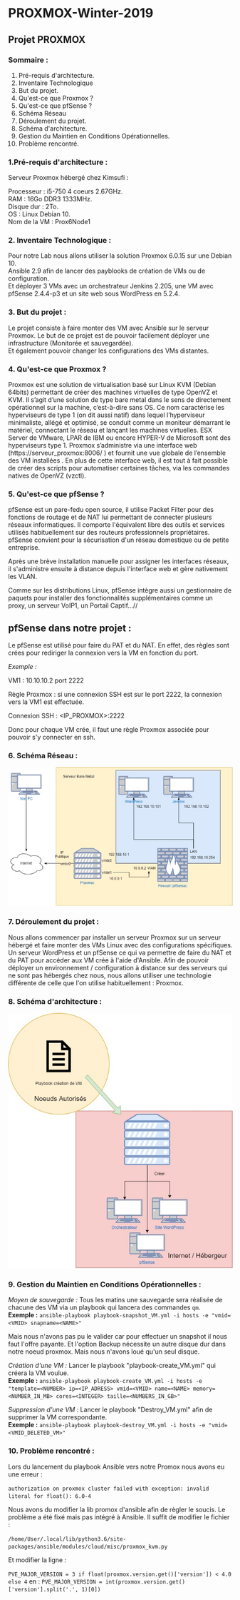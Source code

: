 # PROXMOX-Winter-2019
## Projet PROXMOX 

### Sommaire : 
 1. Pré-requis d'architecture.
 2. Inventaire Technologique
 3. But du projet.
 4. Qu'est-ce que Proxmox ?
 5. Qu'est-ce que pfSense ?
 6. Schéma Réseau
 7. Déroulement du projet.
 8. Schéma d'architecture.
 9. Gestion du Maintien en Conditions Opérationnelles. 
 10. Problème rencontré.

### 1.Pré-requis d'architecture :

Serveur Proxmox hébergé chez Kimsufi :

Processeur : i5-750 4 coeurs 2.67GHz.  
RAM : 16Go DDR3 1333MHz.  
Disque dur : 2To.  
OS : Linux Debian 10.  
Nom de la VM : Prox6Node1  

### 2. Inventaire Technologique :

Pour notre Lab nous allons utiliser la solution Proxmox 6.0.15 sur une Debian 10.  
Ansible 2.9 afin de lancer des payblooks de création de VMs ou de configuration.  
Et déployer 3 VMs avec un orchestrateur Jenkins 2.205, une VM avec pfSense 2.4.4-p3 et un site web sous WordPress en 5.2.4.  

### 3. But du projet :

Le projet consiste à faire monter des VM avec Ansible sur le serveur Proxmox. 
Le but de ce projet est de pouvoir facilement déployer une infrastructure (Monitorée et sauvegardée).  
Et également pouvoir changer les configurations des VMs distantes.

### 4. Qu'est-ce que Proxmox ?
Proxmox est une solution de virtualisation basé sur Linux KVM (Debian 64bits) permettant de créer des machines virtuelles de type OpenVZ et KVM. Il s’agit d’une solution de type bare metal dans le sens de directement opérationnel sur la machine, c’est-à-dire sans OS. Ce nom caractérise les hyperviseurs de type 1 (on dit aussi natif) dans lequel l’hyperviseur minimaliste, allégé et optimisé, se conduit comme un moniteur démarrant le matériel, connectant le réseau et lançant les machines virtuelles. ESX Server de VMware, LPAR de IBM ou encore HYPER-V de Microsoft sont des hyperviseurs type 1. Proxmox s’administre via une interface web (https://serveur_proxmox:8006/ ) et fournit une vue globale de l’ensemble des VM installées . En plus de cette interface web, il est tout à fait possible de créer des scripts pour automatiser certaines tâches, via les commandes natives de OpenVZ (vzctl).

### 5. Qu'est-ce que pfSense ?

pfSense est un pare-fedu open source, il utilise Packet Filter pour des fonctions de routage et de NAT lui permettant de connecter plusieurs réseaux informatiques. Il comporte l'équivalent libre des outils et services utilisés habituellement sur des routeurs professionnels propriétaires. pfSense convient pour la sécurisation d'un réseau domestique ou de petite entreprise.

Après une brève installation manuelle pour assigner les interfaces réseaux, il s'administre ensuite à distance depuis l'interface web et gère nativement les VLAN.

Comme sur les distributions Linux, pfSense intègre aussi un gestionnaire de paquets pour installer des fonctionnalités supplémentaires comme un proxy, un serveur VoIP1, un Portail Captif...//

## pfSense dans notre projet :

Le pfSense est utilisé pour faire du PAT et du NAT.
En effet, des règles sont crées pour rediriger la connexion vers la VM en fonction du port.

*Exemple :* 

VM1 : 10.10.10.2 port 2222

Règle Proxmox : si une connexion SSH est sur le port 2222, la connexion vers la VM1 est effectuée.

Connexion SSH : <IP_PROXMOX>:2222

Donc pour chaque VM crée, il faut une règle Proxmox associée pour pouvoir s'y connecter en ssh.

### 6. Schéma Réseau :

![alt text](https://github.com/alexdoret33/PROXMOX-Winter-2019/blob/master/Images/Schéma%20Réseau.jpg)

### 7. Déroulement du projet :

Nous allons commencer par installer un serveur Proxmox sur un serveur hébergé et faire monter des VMs Linux avec des configurations spécifiques. Un serveur WordPress et un pfSense ce qui va permettre de faire du NAT et du PAT pour accéder aux VM crée à l'aide d'Ansible. Afin de pouvoir déployer un environnement / configuration à distance sur des serveurs qui ne sont pas hébergés chez nous, nous allons utiliser une technologie différente de celle que l'on utilise habituellement : Proxmox. 

### 8. Schéma d'architecture :
![alt text](https://github.com/alexdoret33/PROXMOX-Winter-2019/blob/master/Images/Diagramme.jpg)

### 9. Gestion du Maintien en Conditions Opérationnelles : 

*Moyen de sauvegarde :* Tous les matins une sauvegarde sera réalisée de chacune des VM via un playbook qui lancera des commandes `qm`.  
**Exemple :** `ansible-playbook playbook-snapshot_VM.yml -i hosts -e "vmid=<VMID> snapname=<NAME>"`

Mais nous n'avons pas pu le valider car pour effectuer un snapshot il nous faut l'offre payante.
Et l'option Backup nécessite un autre disque dur dans notre noeud proxmox. Mais nous n'avons loué qu'un seul disque.

*Création d'une VM :* Lancer le playbook "playbook-create_VM.yml" qui créera la VM voulue.  
**Exemple :** `ansible-playbook playbook-create_VM.yml -i hosts -e "template=<NUMBER> ip=<IP_ADRESS> vmid=<VMID> name=<NAME> memory=<NUMBER_IN_MB> cores=<INTEGER> taille=<NUMBERS_IN_GB>"`

*Suppression d'une VM :* Lancer le playbook "Destroy_VM.yml" afin de supprimer la VM correspondante.   
**Exemple :** `ansible-playbook playbook-destroy_VM.yml -i hosts -e "vmid=<VMID_DELETED_VM>"`

### 10. Problème rencontré :

Lors du lancement du playbook Ansible vers notre Promox nous avons eu une erreur : 

`authorization on proxmox cluster failed with exception: invalid literal for float(): 6.0-4`

Nous avons du modifier la lib promox d'ansible afin de règler le soucis. Le problème a été fixé mais pas intégré à Ansible.
Il suffit de modifier le fichier :

`/home/User/.local/lib/python3.6/site-packages/ansible/modules/cloud/misc/proxmox_kvm.py`

Et modifier la ligne : 

`PVE_MAJOR_VERSION = 3 if float(proxmox.version.get()['version']) < 4.0 else 4`
en : `PVE_MAJOR_VERSION = int(proxmox.version.get()['version'].split('.', 1)[0])`
